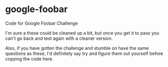 # google-foobar
Code for Google Foobar Challenge

I'm sure a these could be cleaned up a bit, but once you get it to pass you can't go back and test again with a cleaner version.

Also, if you have gotten the challenge and stumble on have the same questions as these, I'd definitely say try and figure them out yourself before copying the code here.
